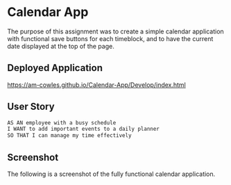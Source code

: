 # Calendar App

The purpose of this assignment was to create a simple calendar application with functional save buttons for each timeblock, and to have the current date displayed at the top of the page.

## Deployed Application

https://am-cowles.github.io/Calendar-App/Develop/index.html

## User Story

```md
AS AN employee with a busy schedule
I WANT to add important events to a daily planner
SO THAT I can manage my time effectively
```

## Screenshot

The following is a screenshot of the fully functional calendar application.

